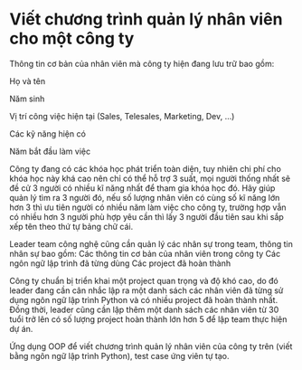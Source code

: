 # Viết chương trình quản lý nhân viên cho một công ty

Thông tin cơ bản của nhân viên mà công ty hiện đang lưu trữ bao gồm:

Họ và tên

Năm sinh

Vị trí công việc hiện tại (Sales, Telesales, Marketing, Dev, …)

Các kỹ năng hiện có

Năm bắt đầu làm việc

Công ty đang có các khóa học phát triển toàn diện, tuy nhiên chi phí cho khóa học này khá cao nên chỉ có thể hỗ trợ 3 suất, mọi người thống nhất sẽ đề cử 3 người có nhiều kĩ năng nhất để tham gia khóa học đó. Hãy giúp quản lý tìm ra 3 người đó, nếu số lượng nhân viên có cùng số kĩ năng lớn hơn 3 thì ưu tiên người có nhiều năm làm việc cho công ty, trường hợp vẫn có nhiều hơn 3 người phù hợp yêu cần thì lấy 3 người đầu tiên sau khi sắp xếp tên theo thứ tự bảng chữ cái.

Leader team công nghệ cũng cần quản lý các nhân sự trong team, thông tin nhân sự bao gồm:
Các thông tin cơ bản của nhân viên trong công ty
Các ngôn ngữ lập trình đã từng dùng
Các project đã hoàn thành

Công ty chuẩn bị triển khai một project quan trọng và độ khó cao, do đó leader đang cần cân nhắc lập ra một danh sách các nhân viên đã từng sử dụng ngôn ngữ lập trình Python và có nhiều project đã hoàn thành nhất. Đồng thời, leader cũng cần lập thêm một danh sách các nhân viên từ 30 tuổi trở lên có số lượng project hoàn thành lớn hơn 5 để lập team thực hiện dự án.

Ứng dụng OOP để viết chương trình quản lý nhân viên của công ty trên (viết bằng ngôn ngữ lập trình Python), test case ứng viên tự tạo.
